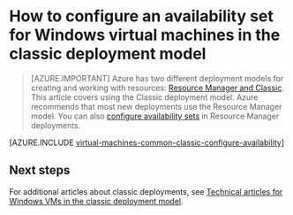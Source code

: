 <properties
    pageTitle="Availability sets for Windows classic VMs | Azure"
    description="Configure an availability set for a new or existing Windows virtual machine in the classic deployment model using the Azure portal preview and Azure PowerShell."
    services="virtual-machines-windows"
    documentationcenter=""
    author="cynthn"
    manager="timlt"
    editor=""
    tags="azure-service-management" />
<tags
    ms.assetid="c3b7fdec-fb59-4412-a4f4-f3a0b9c62e93"
    ms.service="virtual-machines-windows"
    ms.workload="infrastructure-services"
    ms.tgt_pltfrm="vm-windows"
    ms.devlang="na"
    ms.topic="article"
    ms.date="09/27/2016"
    wacn.date=""
    ms.author="cynthn" />

# How to configure an availability set for Windows virtual machines in the classic deployment model
> [AZURE.IMPORTANT] 
> Azure has two different deployment models for creating and working with resources: [Resource Manager and Classic](/documentation/articles/resource-manager-deployment-model/). This article covers using the Classic deployment model. Azure recommends that most new deployments use the Resource Manager model. You can also [configure availability sets](/documentation/articles/virtual-machines-windows-create-availability-set/) in Resource Manager deployments.

[AZURE.INCLUDE [virtual-machines-common-classic-configure-availability](../../includes/virtual-machines-common-classic-configure-availability.md)]

## Next steps
For additional articles about classic deployments, see [Technical articles for Windows VMs in the classic deployment model](/documentation/articles/virtual-machines-windows-index/).